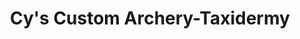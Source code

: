---
title: "Cy's Custom Archery-Taxidermy"
url: /mcadoo/cys-custom-archery-taxidermy/
shop: sports
---